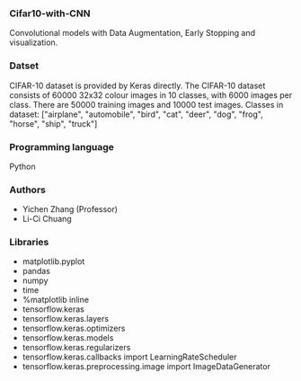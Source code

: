 ### Cifar10-with-CNN
Convolutional models with Data Augmentation, Early Stopping and visualization.


### Datset
CIFAR-10 dataset is provided by Keras directly.
The CIFAR-10 dataset consists of 60000 32x32 colour images in 10 classes, with 6000 images per class. There are 50000 training images and 10000 test images.
Classes in dataset: ["airplane", "automobile", "bird", "cat", "deer", "dog", "frog", "horse", "ship", "truck"]

### Programming language
Python

### Authors
* Yichen Zhang (Professor)
* Li-Ci Chuang

### Libraries
* matplotlib.pyplot
* pandas
* numpy
* time
* %matplotlib inline
* tensorflow.keras
* tensorflow.keras.layers
* tensorflow.keras.optimizers
* tensorflow.keras.models
* tensorflow.keras.regularizers
* tensorflow.keras.callbacks import LearningRateScheduler
* tensorflow.keras.preprocessing.image import ImageDataGenerator

